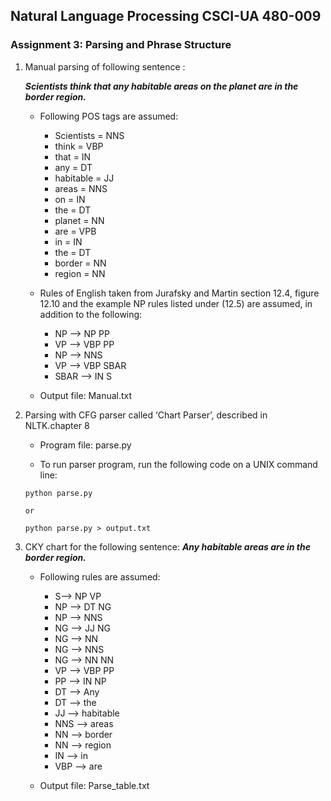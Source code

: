 ## Natural Language Processing CSCI-UA 480-009
### Assignment 3: Parsing and Phrase Structure


1. Manual parsing of following sentence :
	
	**_Scientists think that any habitable areas on the planet are in the border region._**

	- Following POS tags are assumed:
		
		- Scientists = NNS
		- think = VBP
		- that = IN
		- any = DT
		- habitable = JJ
		- areas = NNS
		- on = IN
		- the = DT
		- planet = NN
		- are = VPB
		- in = IN
		- the = DT
		- border = NN
		- region = NN


	- Rules of English taken from Jurafsky and Martin section 12.4, figure 12.10 and the example NP rules listed under (12.5) are assumed, in addition to the following:

		- NP --> NP PP
		- VP --> VBP PP
		- NP --> NNS
		- VP --> VBP SBAR
		- SBAR --> IN S


	- Output file: Manual.txt



2. Parsing with CFG parser called ‘Chart Parser’, described in NLTK.chapter 8

	- Program file: parse.py

	- To run parser program, run the following code on a UNIX command line: 

	``` 
	python parse.py

	or

	python parse.py > output.txt
	```



3. CKY chart for the following sentence: **_Any habitable areas are in the border region._**
 
	- Following rules are assumed:

		- S--> NP VP
		- NP --> DT NG
		- NP --> NNS
		- NG --> JJ NG
		- NG --> NN
		- NG --> NNS 
		- NG --> NN NN
		- VP --> VBP PP
		- PP --> IN NP
		- DT --> Any
		- DT --> the
		- JJ --> habitable
		- NNS --> areas
		- NN --> border
		- NN --> region
		- IN --> in
		- VBP --> are


	- Output file: Parse_table.txt